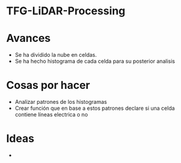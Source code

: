 # TFG-LiDAR-Processing

# Avances
- Se ha dividido la nube en celdas.
- Se ha hecho histograma de cada celda para su posterior analisis

# Cosas por hacer
- Analizar patrones de los histogramas 
- Crear función que en base a estos patrones declare si una celda contiene líneas electrica o no

# Ideas
-